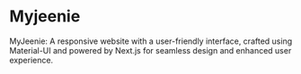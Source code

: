# Myjeenie
MyJeenie: A responsive website with a user-friendly interface, crafted using Material-UI and powered by Next.js for seamless design and enhanced user experience.
